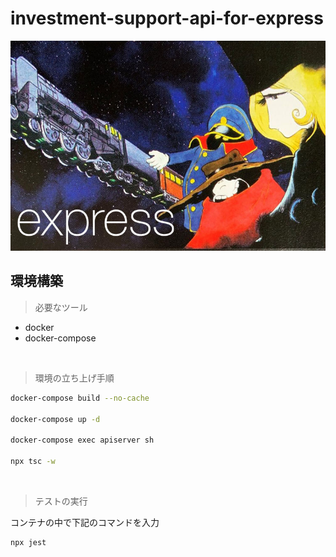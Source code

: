 # investment-support-api-for-express

![logo](./brand/express.jpg "ロゴ")

## 環境構築

> 必要なツール

- docker
- docker-compose

&nbsp;

> 環境の立ち上げ手順

```bash
docker-compose build --no-cache

docker-compose up -d

docker-compose exec apiserver sh

npx tsc -w
```

&nbsp;

> テストの実行

コンテナの中で下記のコマンドを入力

```bash
npx jest
```
